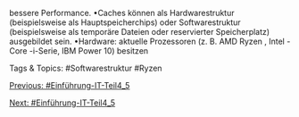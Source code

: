 bessere Performance.
•Caches können als Hardwarestruktur (beispielsweise als Hauptspeicherchips) oder 
Softwarestruktur (beispielsweise als temporäre Dateien oder reservierter Speicherplatz) 
ausgebildet sein. 
•Hardware: aktuelle Prozessoren (z. B. AMD Ryzen , Intel -Core -i-Serie, IBM Power 10) besitzen 

   Tags & Topics:
   #Softwarestruktur
   #Ryzen

[Previous: #Einführung-IT-Teil4_5](Einführung-IT-Teil4_5.md)

[Next: #Einführung-IT-Teil4_5](Einführung-IT-Teil4_5.md)